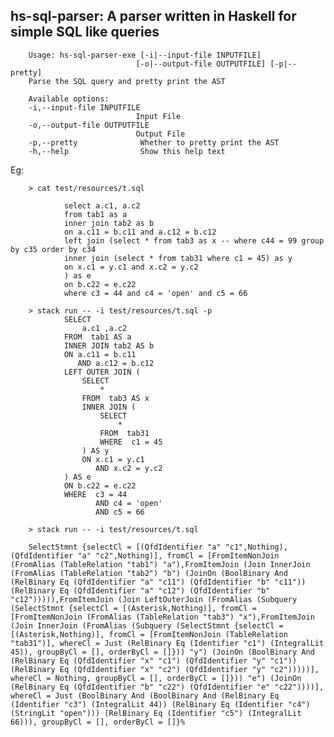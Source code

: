 
## hs-sql-parser: A parser written in Haskell for simple SQL like queries


        Usage: hs-sql-parser-exe [-i|--input-file INPUTFILE]
                                [-o|--output-file OUTPUTFILE] [-p|--pretty]
        Parse the SQL query and pretty print the AST

        Available options:
        -i,--input-file INPUTFILE
                                Input File
        -o,--output-file OUTPUTFILE
                                Output File
        -p,--pretty              Whether to pretty print the AST
        -h,--help                Show this help text


Eg: 

        > cat test/resources/t.sql

                select a.c1, a.c2
                from tab1 as a
                inner join tab2 as b
                on a.c11 = b.c11 and a.c12 = b.c12
                left join (select * from tab3 as x -- where c44 = 99 group by c35 order by c34
                inner join (select * from tab31 where c1 = 45) as y
                on x.c1 = y.c1 and x.c2 = y.c2
                ) as e
                on b.c22 = e.c22
                where c3 = 44 and c4 = 'open' and c5 = 66

        > stack run -- -i test/resources/t.sql -p
                SELECT
                    a.c1 ,a.c2
                FROM  tab1 AS a
                INNER JOIN tab2 AS b
                ON a.c11 = b.c11
                   AND a.c12 = b.c12
                LEFT OUTER JOIN (
                    SELECT
                        *
                    FROM  tab3 AS x
                    INNER JOIN (
                        SELECT
                            *
                        FROM  tab31
                        WHERE  c1 = 45
                    ) AS y
                    ON x.c1 = y.c1
                       AND x.c2 = y.c2
                ) AS e
                ON b.c22 = e.c22
                WHERE  c3 = 44
                       AND c4 = 'open'
                       AND c5 = 66

        > stack run -- -i test/resources/t.sql

        SelectStmnt {selectCl = [(QfdIdentifier "a" "c1",Nothing),(QfdIdentifier "a" "c2",Nothing)], fromCl = [FromItemNonJoin (FromAlias (TableRelation "tab1") "a"),FromItemJoin (Join InnerJoin (FromAlias (TableRelation "tab2") "b") (JoinOn (BoolBinary And (RelBinary Eq (QfdIdentifier "a" "c11") (QfdIdentifier "b" "c11")) (RelBinary Eq (QfdIdentifier "a" "c12") (QfdIdentifier "b" "c12"))))),FromItemJoin (Join LeftOuterJoin (FromAlias (Subquery (SelectStmnt {selectCl = [(Asterisk,Nothing)], fromCl = [FromItemNonJoin (FromAlias (TableRelation "tab3") "x"),FromItemJoin (Join InnerJoin (FromAlias (Subquery (SelectStmnt {selectCl = [(Asterisk,Nothing)], fromCl = [FromItemNonJoin (TableRelation "tab31")], whereCl = Just (RelBinary Eq (Identifier "c1") (IntegralLit 45)), groupByCl = [], orderByCl = []})) "y") (JoinOn (BoolBinary And (RelBinary Eq (QfdIdentifier "x" "c1") (QfdIdentifier "y" "c1")) (RelBinary Eq (QfdIdentifier "x" "c2") (QfdIdentifier "y" "c2")))))], whereCl = Nothing, groupByCl = [], orderByCl = []})) "e") (JoinOn (RelBinary Eq (QfdIdentifier "b" "c22") (QfdIdentifier "e" "c22"))))], whereCl = Just (BoolBinary And (BoolBinary And (RelBinary Eq (Identifier "c3") (IntegralLit 44)) (RelBinary Eq (Identifier "c4") (StringLit "open"))) (RelBinary Eq (Identifier "c5") (IntegralLit 66))), groupByCl = [], orderByCl = []}%


